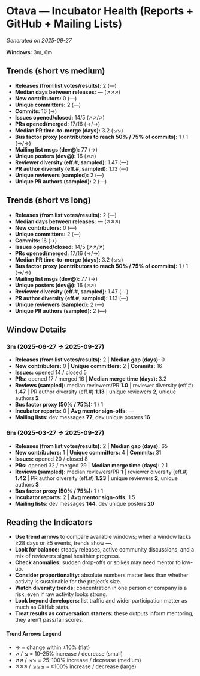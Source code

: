 # Otava — Incubator Health (Reports + GitHub + Mailing Lists)
_Generated on 2025-09-27_

**Windows:** 3m, 6m

## Trends (short vs medium)

- **Releases (from list votes/results):** 2 (—)
- **Median days between releases:** — (↗↗↗)
- **New contributors:** 0 (—)
- **Unique committers:** 2 (—)
- **Commits:** 16 (→)
- **Issues opened/closed:** 14/5 (↗↗/↗)
- **PRs opened/merged:** 17/16 (→/→)
- **Median PR time-to-merge (days):** 3.2 (↘↘)
- **Bus factor proxy (contributors to reach 50% / 75% of commits):** 1 / 1 (→/→)
- **Mailing list msgs (dev@):** 77 (→)
- **Unique posters (dev@):** 16 (↗↗)
- **Reviewer diversity (eff.#, sampled):** 1.47 (—)
- **PR author diversity (eff.#, sampled):** 1.13 (—)
- **Unique reviewers (sampled):** 2 (—)
- **Unique PR authors (sampled):** 2 (—)

## Trends (short vs long)

- **Releases (from list votes/results):** 2 (—)
- **Median days between releases:** — (↗↗↗)
- **New contributors:** 0 (—)
- **Unique committers:** 2 (—)
- **Commits:** 16 (→)
- **Issues opened/closed:** 14/5 (↗↗/↗)
- **PRs opened/merged:** 17/16 (→/→)
- **Median PR time-to-merge (days):** 3.2 (↘↘)
- **Bus factor proxy (contributors to reach 50% / 75% of commits):** 1 / 1 (→/→)
- **Mailing list msgs (dev@):** 77 (→)
- **Unique posters (dev@):** 16 (↗↗)
- **Reviewer diversity (eff.#, sampled):** 1.47 (—)
- **PR author diversity (eff.#, sampled):** 1.13 (—)
- **Unique reviewers (sampled):** 2 (—)
- **Unique PR authors (sampled):** 2 (—)

## Window Details
### 3m  (2025-06-27 → 2025-09-27)
- **Releases (from list votes/results):** 2  |  **Median gap (days):** 0
- **New contributors:** 0  |  **Unique committers:** 2  |  **Commits:** 16
- **Issues:** opened 14 / closed 5
- **PRs:** opened 17 / merged 16  |  **Median merge time (days):** 3.2
- **Reviews (sampled):** median reviewers/PR **1.0**  |  reviewer diversity (eff.#) **1.47**  |  PR author diversity (eff.#) **1.13**  |  unique reviewers **2**, unique authors **2**
- **Bus factor proxy (50% / 75%):** 1 / 1
- **Incubator reports:** 0  |  **Avg mentor sign-offs:** —
- **Mailing lists:** dev messages **77**, dev unique posters **16**

### 6m  (2025-03-27 → 2025-09-27)
- **Releases (from list votes/results):** 2  |  **Median gap (days):** 65
- **New contributors:** 1  |  **Unique committers:** 4  |  **Commits:** 31
- **Issues:** opened 20 / closed 8
- **PRs:** opened 32 / merged 29  |  **Median merge time (days):** 2.1
- **Reviews (sampled):** median reviewers/PR **1**  |  reviewer diversity (eff.#) **1.42**  |  PR author diversity (eff.#) **1.23**  |  unique reviewers **2**, unique authors **3**
- **Bus factor proxy (50% / 75%):** 1 / 1
- **Incubator reports:** 2  |  **Avg mentor sign-offs:** 1.5
- **Mailing lists:** dev messages **144**, dev unique posters **20**

## Reading the Indicators
- **Use trend arrows** to compare available windows; when a window lacks ≥28 days or ≥5 events, trends show **—**.
- **Look for balance:** steady releases, active community discussions, and a mix of reviewers signal healthier progress.
- **Check anomalies:** sudden drop-offs or spikes may need mentor follow-up.
- **Consider proportionality:** absolute numbers matter less than whether activity is sustainable for the project’s size.
- **Watch diversity trends:** concentration in one person or company is a risk, even if raw activity looks strong.
- **Look beyond developers:** list traffic and wider participation matter as much as GitHub stats.
- **Treat results as conversation starters:** these outputs inform mentoring; they aren’t pass/fail scores.

#### Trend Arrows Legend
- →  = change within ±10% (flat)
- ↗ / ↘ = 10–25% increase / decrease (small)
- ↗↗ / ↘↘ = 25–100% increase / decrease (medium)
- ↗↗↗ / ↘↘↘ = ≥100% increase / decrease (large)

